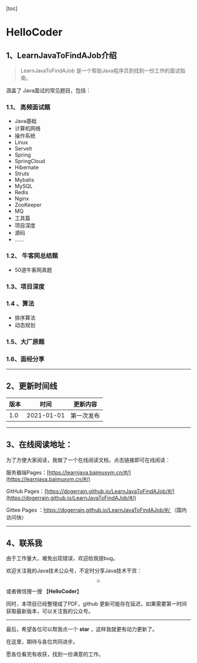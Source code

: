 



[toc]

# HelloCoder

## 1、LearnJavaToFindAJob介绍

> LearnJavaToFindAJob 是一个帮助Java程序员到找到一份工作的面试指南。

涵盖了 Java面试的常见题目，包括：

### 1.1、 高频面试题

- Java基础
- 计算机网络
- 操作系统
- Linux
- Servelt
- Spring
- SpringCloud
- Hibernate
- Struts
- Mybatis
- MySQL
- Redis
- Nginx
- ZooKeeper
- MQ
- 工具篇
- 项目深度
- 源码
- ......

### 1.2、 牛客网总结题

- 50道牛客网真题

### 1.3、项目深度

### 1.4 、算法

- 排序算法
- 动态规划

### 1.5、大厂原题



### 1.6、面经分享



---

## 2、更新时间线

| 版本 | 时间       | 更新内容   |
| ---- | ---------- | ---------- |
| 1.0  | 2021-01-01 | 第一次发布 |

---

## 3、在线阅读地址：

为了方便大家阅读，我做了一个在线阅读文档，点击链接即可在线阅读：

 

服务器端Pages：[https://learnjava.baimuxym.cn/#/](https://learnjava.baimuxym.cn/#/)

GitHub Pages：[https://dogerrain.github.io/LearnJavaToFindAJob/#/](https://dogerrain.github.io/LearnJavaToFindAJob/#/)

Gittee Pages ：[https://dogerrain.github.io/LearnJavaToFindAJob/#/ ](https://dogerrain.github.io/LearnJavaToFindAJob/#/ )（国内访问快）

---

## 4、联系我

由于工作量大，难免出现错误，欢迎给我提bug。



欢迎关注我的Java技术公众号，不定时分享Java技术干货：



<div align="center"> <img src="https://blog-1253198264.cos.ap-guangzhou.myqcloud.com/%E5%85%AC%E4%BC%97%E5%8F%B7HelloCoder.png"/  style="zoom:50%;"> </div>

 

或者微信搜一搜 【**HelloCoder**】



同时，本项目已经整理成了PDF，github 更新可能存在延迟，如果需要第一时间获取最新版本，可以关注我的公众号。



---

最后，希望各位可以帮我点一个 **star** ，这样我就更有动力更新了。 

在这里，期待与各位共同进步。

愿各位看完有收获，找到一份满意的工作。

